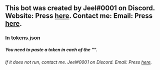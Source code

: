 ## This bot was created by Jeel#0001 on Discord. Website: Press [here](https://is.gd/kingcharaf99). Contact me: Email: Press [here](mailto:businessemail.jc@gmail.com).

### In tokens.json
##### You need to paste a token in each of the "".
###### If it does not run, contact me. Jeel#0001 on Discord. Email: Press [here](mailto:businessemail.jc@gmail.com).
